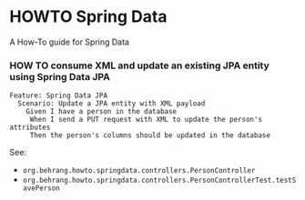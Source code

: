 # HOWTO Spring Data

A How-To guide for Spring Data

### HOW TO consume XML and update an existing JPA entity using Spring Data JPA

```gherkin
Feature: Spring Data JPA
  Scenario: Update a JPA entity with XML payload 
    Given I have a person in the database
     When I send a PUT request with XML to update the person's attributes
     Then the person's columns should be updated in the database
```

See:

* `org.behrang.howto.springdata.controllers.PersonController`
* `org.behrang.howto.springdata.controllers.PersonControllerTest.testSavePerson`